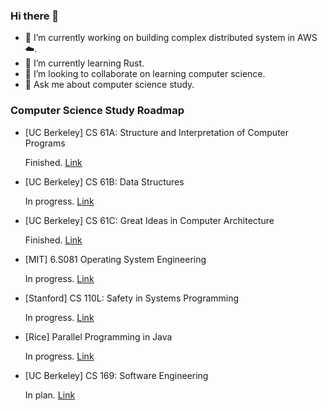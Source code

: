 ### Hi there 👋

- 🔭 I’m currently working on building complex distributed system in AWS☁️.
- 🌱 I’m currently learning Rust.
- 👯 I’m looking to collaborate on learning computer science.
- 💬 Ask me about computer science study.


### Computer Science Study Roadmap

- [UC Berkeley] CS 61A: Structure and Interpretation of Computer Programs

    Finished. [Link](https://github.com/Fuyukiri/cs61a-2020fall) 

- [UC Berkeley] CS 61B: Data Structures

    In progress. [Link](https://github.com/Fuyukiri/CS61B)

- [UC Berkeley] CS 61C: Great Ideas in Computer Architecture

    Finished. [Link](https://github.com/Fuyukiri/CS61C)
    
- [MIT] 6.S081 Operating System Engineering

    In progress. [Link](https://github.com/Fuyukiri/6.S081)
    
- [Stanford] CS 110L: Safety in Systems Programming

    In progress. [Link](https://github.com/Fuyukiri/CS110L)
    
- [Rice] Parallel Programming in Java

    In progress. [Link](https://github.com/Fuyukiri/Parallel-Programming-in-Java)

- [UC Berkeley] CS 169: Software Engineering

    In plan. [Link](https://github.com/Fuyukiri/UCB_CS169)


